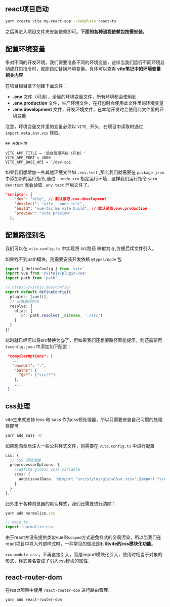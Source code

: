 ## react项目启动

```bash
yarn create vite my-react-app --template react-ts
```

之后再进入项目文件夹安装依赖即可。**下面的各种流程依赖包按需安装。**





## 配置环境变量

争对不同的开发环境，我们需要准备不同的环境变量，这样当我们运行不同环境启动或打包指令时，就能自动替换环境变量。具体可以查看 **vite笔记中的环境变量相关内容**

在项目根目录下创建下面文件：

- **.env** 文件（可选），全局的环境变量文件，所有环境都会使用到
- **.env.production** 文件，生产环境文件，在打包时会使用此文件里的环境变量
- **.env.development** 文件，开发环境文件，在本地开发时会使用此文件里的环境变量

注意，环境变量文件里的变量必须以 `VITE_` 开头，在项目中读取时通过 `import.meta.env.xxx` 获取。

```
## 开发环境

VITE_APP_TITLE = '后台管理系统（开发）'
VITE_APP_PORT = 3000
VITE_APP_BASE_API = '/dev-api'
```

如果我们想增加一些其他环境文件如 `.env.test` ,那么我们就需要在 `package.json` 中添加新的运行指令,通过 `--mode xxx` 指定运行环境，这样我们运行指令 `yarn dev:test` 就会读取 `.env.test` 环境文件了。

```json
"scripts": {
    "dev": "vite", // 默认读取.env.development
    "dev:test": "vite --mode test",
    "build": "vue-tsc && vite build", // 默认读取.env.production
    "preview": "vite preview"
  },
```





## 配置路径别名

我们可以在 `vite.config.ts` 中实现将 src路径 映射为 `@` ,方便后续文件引入。

如果找不到path模块，则需要安装开发依赖 `@types/node` 包

```ts
import { defineConfig } from 'vite'
import vue from '@vitejs/plugin-vue'
import path from 'path'

// https://vitejs.dev/config/
export default defineConfig({
  plugins: [vue()],
  // 设置路径别名
  resolve: {
    alias: {
      '@': path.resolve(__dirname, './src')
    }
  }
})
```

此时就已经可以将src替换为@了，但如果我们还想要路径智能提示，则还需要再 `tsconfig.json` 中添加如下配置：

```json
 "compilerOptions": {
   ...
   "baseUrl": ".",
    "paths": {
      "@/*": ["src/*"]
    },
    ...
 }
```







## css处理

vite生来就支持 less 和 sass 作为css预处理器，所以只需要安装自己习惯的处理器即可

```bash
yarn add sass -D
```

如果想向全局注入一些公共样式文件，则需要在 `vite.config.ts` 中进行配置

```ts
css: {
  // CSS 预处理器
  preprocessorOptions: {
    //define global scss variable
    scss: {
      additionalData: '@import "src/styles/globalVar.scss";@import "src/styles/globalMixin.scss";'
    }
  }
},
```

此外由于各种浏览器的默认样式，我们还需要进行清除：

```ts
yarn add normalize.css

// main.ts
import 'normalize.css'
```



由于react并没有提供类似vue的`scoped`方式避免样式的全局污染，所以当我们在react项目中导入外部样式时，一种常见的做法是利用**vite的css模块化功能**。

`xxx.module.css` ，不再直接引入，而是import模块化引入，使用时相当于对象的形式，样式类名变成了引入css模块的属性.





## react-router-dom

在react项目中使用 `react-router-dom` 进行路由管理。

```bash
yarn add react-router-dom
```

